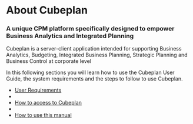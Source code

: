 # About Cubeplan
### A unique CPM platform specifically designed to empower Business Analytics and Integrated Planning
Cubeplan is a server-client application intended for supporting Business Analytics, Budgeting, Integrated Business Planning, Strategic Planning and Business Control at corporate level

In this following sections you will learn how to use the Cubeplan User Guide, the system requirements and the steps to follow to use Cubeplan.
-   [User Requirements ](/Cubeplan/User%20Requirements/)
- 
-   [How to access to Cubeplan](Cubeplan/How%20to%20Access)
-   
-   [How to use this manual](Cubeplan/How%20to%20Use)

<!--stackedit_data:
eyJoaXN0b3J5IjpbMTk0Nzg3NTUwOCwyMjk0MjIxODEsNzU3OT
U3MTcwLDc0MDE1MzgwLDU5MTYwNzMwNywtMTc5NDI4NzYxOF19

-->